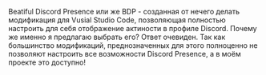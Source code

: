 Beatiful Discord Presence или же BDP - созданная от нечего делать модификация для Vusial Studio Code, позволяющая полностью настроить для себя отображение актиности в профиле Discord.
Почему же именно я предлагаю выбрать его?
Ответ очевиден. Так как большинство модификаций, преднозначенных для этого полноценно не позволяют настроить все возможности Discord Presence, а в моём проекте это доступно!